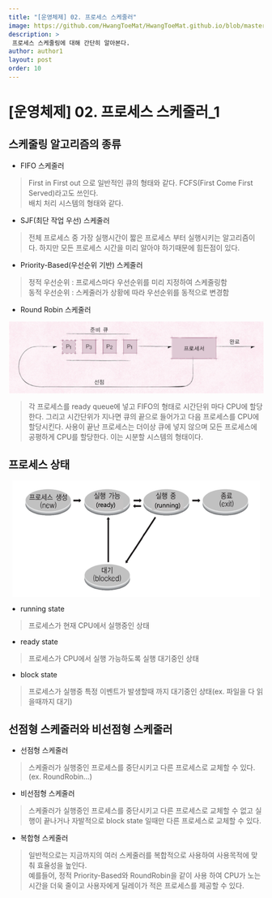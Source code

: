 ```yaml
---
title: "[운영체제] 02. 프로세스 스케줄러"
image: https://github.com/HwangToeMat/HwangToeMat.github.io/blob/master/Computer-Science/image/OS/02/img0.jpg?raw=true
description: >
 프로세스 스케줄링에 대해 간단히 알아본다.
author: author1
layout: post
order: 10
---
```

# [운영체제] 02. 프로세스 스케줄러_1

## 스케줄링 알고리즘의 종류

* FIFO 스케줄러

> First in First out 으로 일반적인 큐의 형태와 같다. FCFS(First Come First Served)라고도 쓰인다.<br>
> 배치 처리 시스템의 형태와 같다.

* SJF(최단 작업 우선) 스케줄러

> 전체 프로세스 중 가장 실행시간이 짧은 프로세스 부터 실행시키는 알고리즘이다.
> 하지만 모든 프로세스 시간을 미리 알아야 하기때문에 힘든점이 있다.

* Priority-Based(우선순위 기반) 스케줄러

> 정적 우선순위 : 프로세스마다 우선순위를 미리 지정하여 스케줄링함<br>
> 동적 우선순위 : 스케줄러가 상황에 따라 우선순위를 동적으로 변경함

* Round Robin 스케줄러

<img src="https://github.com/HwangToeMat/HwangToeMat.github.io/blob/master/Computer-Science/image/OS/02/img1.png?raw=true" style="max-width:100%;margin-left: auto; margin-right: auto; display: block;">

> 각 프로세스를 ready queue에 넣고 FIFO의 형태로 시간단위 마다 CPU에 할당한다. 
> 그리고 시간단위가 지나면 큐의 끝으로 들어가고 다음 프로세스를 CPU에 할당시킨다.
> 사용이 끝난 프로세스는 더이상 큐에 넣지 않으며 모든 프로세스에 공평하게 CPU를 할당한다.
> 이는 시분할 시스템의 형태이다.

## 프로세스 상태

<img src="https://github.com/HwangToeMat/HwangToeMat.github.io/blob/master/Computer-Science/image/OS/02/img2.png?raw=true" style="max-width:100%;margin-left: auto; margin-right: auto; display: block;">

* running state

> 프로세스가 현재 CPU에서 실행중인 상태

* ready state

> 프로세스가 CPU에서 실행 가능하도록 실행 대기중인 상태 

* block state

> 프로세스가 실행중 특정 이벤트가 발생할때 까지 대기중인 상태(ex. 파일을 다 읽을때까지 대기)

## 선점형 스케줄러와 비선점형 스케줄러

* 선점형 스케줄러

> 스케줄러가 실행중인 프로세스를 중단시키고 다른 프로세스로 교체할 수 있다. (ex. RoundRobin...)

* 비선점형 스케줄러

> 스케줄러가 실행중인 프로세스를 중단시키고 다른 프로세스로 교체할 수 없고 실행이 끝나거나 자발적으로 block state 일때만 다른 프로세스로 교체할 수 있다.

* 복합형 스케줄러

> 일반적으로는 지금까지의 여러 스케줄러를 복합적으로 사용하여 사용목적에 맞춰 효율성을 높인다.<br>
> 예를들어, 정적 Priority-Based와 RoundRobin을 같이 사용 하여 CPU가 노는 시간을 더욱 줄이고 사용자에게 딜레이가 적은 프로세스를 제공할 수 있다.



